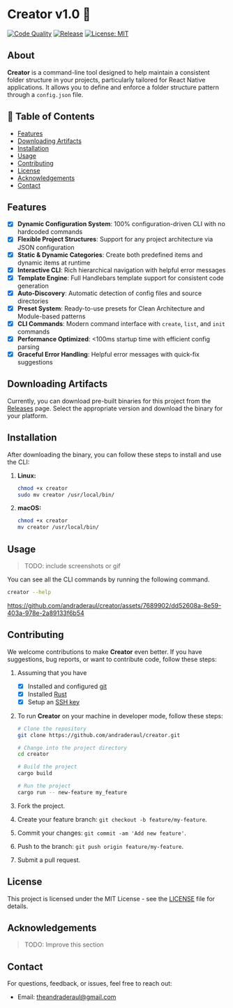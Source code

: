 # Creator v1.0 🚀

[![Code Quality](https://github.com/andraderaul/creator/actions/workflows/quality.yml/badge.svg)](https://github.com/andraderaul/creator/actions/workflows/quality.yml) [![Release](https://github.com/andraderaul/creator/actions/workflows/release.yml/badge.svg)](https://github.com/andraderaul/creator/actions/workflows/release.yml) [![License: MIT](https://img.shields.io/badge/License-MIT-blue.svg)](https://opensource.org/licenses/MIT)

## About

**Creator** is a command-line tool designed to help maintain a consistent folder structure in your projects, particularly tailored for React Native applications. It allows you to define and enforce a folder structure pattern through a `config.json` file.

## 📝 Table of Contents

- [Features](#features)
- [Downloading Artifacts](#downloading-artifacts)
- [Installation](#installation)
- [Usage](#usage)
- [Contributing](#contributing)
- [License](#license)
- [Acknowledgements](#acknowledgements)
- [Contact](#contact)

## Features

- [x] **Dynamic Configuration System**: 100% configuration-driven CLI with no hardcoded commands
- [x] **Flexible Project Structures**: Support for any project architecture via JSON configuration
- [x] **Static & Dynamic Categories**: Create both predefined items and dynamic items at runtime
- [x] **Interactive CLI**: Rich hierarchical navigation with helpful error messages
- [x] **Template Engine**: Full Handlebars template support for consistent code generation
- [x] **Auto-Discovery**: Automatic detection of config files and source directories
- [x] **Preset System**: Ready-to-use presets for Clean Architecture and Module-based patterns
- [x] **CLI Commands**: Modern command interface with `create`, `list`, and `init` commands
- [x] **Performance Optimized**: <100ms startup time with efficient config parsing
- [x] **Graceful Error Handling**: Helpful error messages with quick-fix suggestions

## Downloading Artifacts

Currently, you can download pre-built binaries for this project from the [Releases](https://github.com/andraderaul/creator/actions/workflows/release.yml) page. Select the appropriate version and download the binary for your platform.

## Installation

After downloading the binary, you can follow these steps to install and use the CLI:

1. **Linux:**

   ```bash
   chmod +x creator
   sudo mv creator /usr/local/bin/
   ```

2. **macOS:**
   ```bash
   chmod +x creator
   mv creator /usr/local/bin/
   ```

## Usage

> TODO: include screenshots or gif

You can see all the CLI commands by running the following command.

```bash
creator --help
```

https://github.com/andraderaul/creator/assets/7689902/dd52608a-8e59-403a-978e-2a89133f6b54

## Contributing

We welcome contributions to make **Creator** even better. If you have suggestions, bug reports, or want to contribute code, follow these steps:

1. Assuming that you have

   - [x] Installed and configured [git](https://git-scm.com/downloads)
   - [x] Installed [Rust](https://www.rust-lang.org/tools/install)
   - [x] Setup an [SSH key](https://support.atlassian.com/bitbucket-cloud/docs/set-up-an-ssh-key/)

2. To run **Creator** on your machine in developer mode, follow these steps:

   ```bash
   # Clone the repository
   git clone https://github.com/andraderaul/creator.git

   # Change into the project directory
   cd creator

   # Build the project
   cargo build

   # Run the project
   cargo run -- new-feature my_feature
   ```

3. Fork the project.
4. Create your feature branch: `git checkout -b feature/my-feature`.
5. Commit your changes: `git commit -am 'Add new feature'`.
6. Push to the branch: `git push origin feature/my-feature`.
7. Submit a pull request.

## License

This project is licensed under the MIT License - see the [LICENSE](LICENSE) file for details.

## Acknowledgements

<!--If your project was inspired by others, or if you used external libraries, tools, or resources, acknowledge them here.-->

> TODO: Improve this section

## Contact

For questions, feedback, or issues, feel free to reach out:

- Email: theandraderaul@gmail.com
